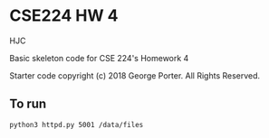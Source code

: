 # CSE224 HW 4

HJC

Basic skeleton code for CSE 224's Homework 4

Starter code copyright (c) 2018 George Porter.  All Rights Reserved.

## To run

    python3 httpd.py 5001 /data/files
